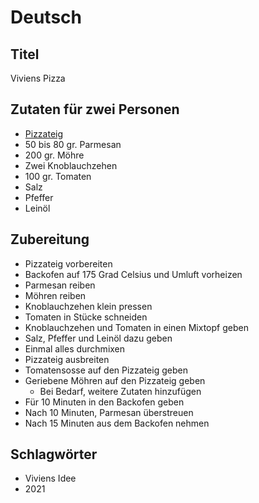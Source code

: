# Deutsch

## Titel

Viviens Pizza

## Zutaten für zwei Personen

* [Pizzateig](../fundamentals/29.md#deutsch)
* 50 bis 80 gr. Parmesan
* 200 gr. Möhre
* Zwei Knoblauchzehen
* 100 gr. Tomaten
* Salz
* Pfeffer
* Leinöl

## Zubereitung

* Pizzateig vorbereiten
* Backofen auf 175 Grad Celsius und Umluft vorheizen
* Parmesan reiben
* Möhren reiben
* Knoblauchzehen klein pressen
* Tomaten in Stücke schneiden
* Knoblauchzehen und Tomaten in einen Mixtopf geben
* Salz, Pfeffer und Leinöl dazu geben
* Einmal alles durchmixen
* Pizzateig ausbreiten
* Tomatensosse auf den Pizzateig geben
* Geriebene Möhren auf den Pizzateig geben
  * Bei Bedarf, weitere Zutaten hinzufügen
* Für 10 Minuten in den Backofen geben
* Nach 10 Minuten, Parmesan überstreuen
* Nach 15 Minuten aus dem Backofen nehmen

## Schlagwörter

* Viviens Idee
* 2021

